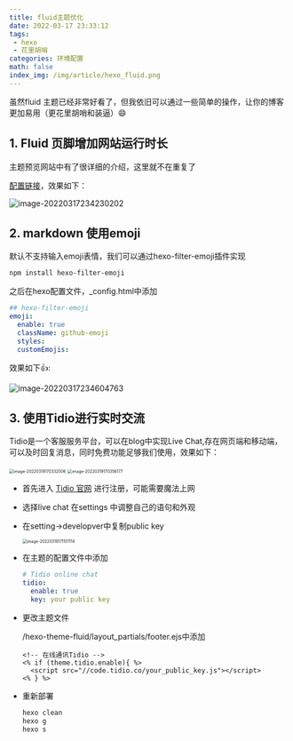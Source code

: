 ```yaml
---
title: fluid主题优化
date: 2022-03-17 23:33:12
tags: 
 - hexo
 - 花里胡哨
categories: 环境配置
math: false
index_img: /img/article/hexo_fluid.png
---
```


虽然fluid 主题已经非常好看了，但我依旧可以通过一些简单的操作，让你的博客更加易用（更花里胡哨和装逼）:smile:

## 1. Fluid 页脚增加网站运行时长

主题预览网站中有了很详细的介绍，这里就不在重复了

[配置链接](https://hexo.fluid-dev.com/posts/fluid-footer-custom/)，效果如下：

![image-20220317234230202](https://gitee.com/Fantastic-Feng/picgo/raw/master/202203172342237.png)

## 2. markdown 使用emoji

默认不支持输入emoji表情，我们可以通过hexo-filter-emoji插件实现

```bash
npm install hexo-filter-emoji
```

之后在hexo配置文件，_config.html中添加

```yml
## hexo-filter-emoji
emoji:
  enable: true
  className: github-emoji
  styles:
  customEmojis:
```

效果如下:thumbsup::

![image-20220317234604763](https://gitee.com/Fantastic-Feng/picgo/raw/master/202203172346789.png)

## 3. 使用Tidio进行实时交流

 Tidio是一个客服服务平台，可以在blog中实现Live Chat,存在网页端和移动端，可以及时回复消息，同时免费功能足够我们使用，效果如下：

<img src="https://gitee.com/Fantastic-Feng/picgo/raw/master/202203191703130.png" alt="image-20220319170332006" style="zoom:50%;" />

<img src="https://gitee.com/Fantastic-Feng/picgo/raw/master/202203191703265.png" alt="image-20220319170356177" style="zoom: 50%;" />

- 首先进入 [Tidio 官网](https://www.tidio.com/) 进行注册，可能需要魔法上网

- 选择live chat 在settings 中调整自己的语句和外观

- 在setting->developver中复制public key

  <img src="https://gitee.com/Fantastic-Feng/picgo/raw/master/202203191711294.png" alt="image-20220319171101114" style="zoom: 50%;" />

- 在主题的配置文件中添加

  ````yml
  # Tidio online chat
  tidio:
    enable: true
    key: your public key
  ````

- 更改主题文件 

  /hexo-theme-fluid/layout\_partials/footer.ejs中添加

  ```ejs
  <!-- 在线通讯Tidio -->
  <% if (theme.tidio.enable){ %>
  	<script src="//code.tidio.co/your_public_key.js"></script>
  <% } %>
  ```

- 重新部署

  ```bash
  hexo clean
  hexo g
  hexo s
  ```

  